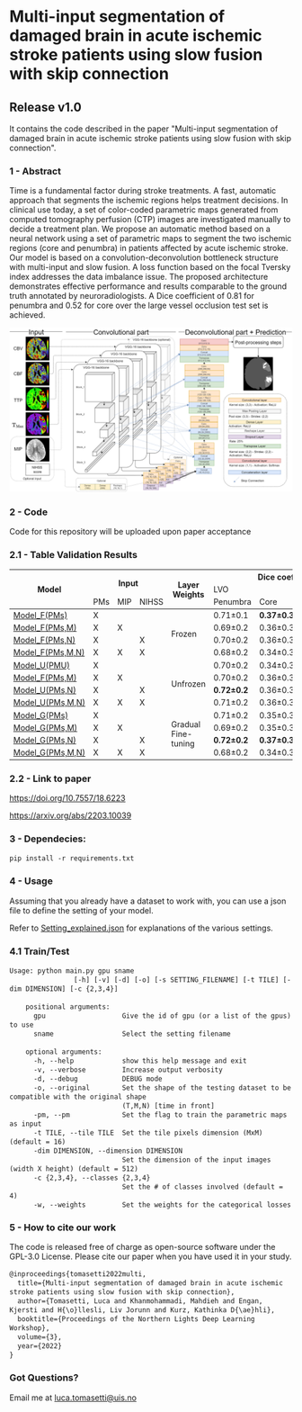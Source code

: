 # Multi-input segmentation of damaged brain in acute ischemic stroke patients using slow fusion with skip connection

## Release v1.0
It contains the code described in the paper "Multi-input segmentation of damaged brain in acute ischemic stroke patients using slow fusion with skip connection".


### 1 - Abstract
Time is a fundamental factor during stroke treatments. A fast, automatic approach that segments the ischemic regions helps treatment decisions. In clinical use today, a set of color-coded parametric maps generated from computed tomography perfusion (CTP) images are investigated manually to decide a treatment plan.
We propose an automatic method based on a neural network using a set of parametric maps to segment the two ischemic regions (core and penumbra) in patients affected by acute ischemic stroke.
Our model is based on a convolution-deconvolution bottleneck structure with multi-input and slow fusion.
A loss function based on the focal Tversky index addresses the data imbalance issue.
The proposed architecture demonstrates effective performance and results comparable to the ground truth annotated by neuroradiologists.
A Dice coefficient of 0.81 for penumbra and 0.52 for core over the large vessel occlusion test set is achieved.

![alt text](images/intro-pipeline.png?raw=true)

### 2 - Code
Code for this repository will be uploaded upon paper acceptance

### 2.1 - Table Validation Results 

<table class="tg">
<thead>
  <tr>
    <th class="tg-9wq8" rowspan="3">Model</th>
    <th class="tg-9wq8" colspan="3" rowspan="2">Input</th>
    <th class="tg-9wq8" rowspan="3">Layer<br>Weights</th>
    <th class="tg-9wq8" colspan="4">Dice coeff. (Avg)&plusmn;SD </th>
  </tr>
  <tr>
    <td class="tg-9wq8" colspan="2">LVO</td>
    <td class="tg-9wq8" colspan="2">Non-LVO</td>
  </tr>
  <tr>
    <td class="tg-9wq8">PMs</td>
    <td class="tg-9wq8">MIP</td>
    <td class="tg-9wq8">NIHSS</td>
    <td class="tg-9wq8">Penumbra</td>
    <td class="tg-9wq8">Core</td>
    <td class="tg-9wq8">Penumbra</td>
    <td class="tg-9wq8">Core</td>
  </tr>
</thead>
<tbody>
  <tr>
    <td class="tg-9wq8"><a href="Settings/Model_F(PMs).json">Model_F(PMs)</a></td>
    <td class="tg-9wq8">X</td>
    <td class="tg-9wq8"></td>
    <td class="tg-9wq8"></td>
    <td class="tg-9wq8" rowspan="4">Frozen</td>
    <td class="tg-9wq8">0.71&plusmn;0.1</td>
    <td class="tg-9wq8"><b>0.37&plusmn;0.3</b></td>
    <td class="tg-9wq8">0.27&plusmn;0.3</td>
    <td class="tg-9wq8">0.22&plusmn;0.3</td>
  </tr>
  <tr>
    <td class="tg-9wq8"><a href="Settings/Model_F(PMs,M).json">Model_F(PMs,M)</a></td>
    <td class="tg-9wq8">X</td>
    <td class="tg-9wq8">X</td>
    <td class="tg-9wq8"></td>
    <td class="tg-9wq8">0.69&plusmn;0.2</td>
    <td class="tg-9wq8">0.36&plusmn;0.3</td>
    <td class="tg-9wq8">0.29&plusmn;0.3</td>
    <td class="tg-9wq8">0.20&plusmn;0.3</td>
  </tr>
  <tr>
    <td class="tg-9wq8"><a href="Settings/Model_F(PMs,N).json">Model_F(PMs,N)</a></td>
    <td class="tg-9wq8">X</td>
    <td class="tg-9wq8"></td>
    <td class="tg-9wq8">X</td>
    <td class="tg-9wq8">0.70&plusmn;0.2</td>
    <td class="tg-9wq8">0.36&plusmn;0.3</td>
    <td class="tg-9wq8">0.29&plusmn;0.3</td>
    <td class="tg-9wq8">0.16&plusmn;0.2</td>
  </tr>
  <tr>
    <td class="tg-9wq8"><a href="Settings/Model_F(PMs,M,N).json">Model_F(PMs,M,N)</a></td>
    <td class="tg-9wq8">X</td>
    <td class="tg-9wq8">X</td>
    <td class="tg-9wq8">X</td>
    <td class="tg-9wq8">0.68&plusmn;0.2</td>
    <td class="tg-9wq8">0.34&plusmn;0.3</td>
    <td class="tg-9wq8">0.30&plusmn;0.3</td>
    <td class="tg-9wq8">0.18&plusmn;0.3</td>
  </tr>
  <tr>
    <td class="tg-9wq8"><a href="Settings/Model_U(PMs).json">Model_U(PMU)</a></td>
    <td class="tg-9wq8">X</td>
    <td class="tg-9wq8"></td>
    <td class="tg-9wq8"></td>
    <td class="tg-9wq8" rowspan="4">Unfrozen</td>
    <td class="tg-9wq8">0.70&plusmn;0.2</td>
    <td class="tg-9wq8">0.34&plusmn;0.3</td>
    <td class="tg-9wq8">0.29&plusmn;0.4</td>
    <td class="tg-9wq8">0.24&plusmn;0.3</td>
  </tr>
  <tr>
    <td class="tg-9wq8"><a href="Settings/Model_F(PMs,M).json">Model_F(PMs,M)</a></td>
    <td class="tg-9wq8">X</td>
    <td class="tg-9wq8">X</td>
    <td class="tg-9wq8"></td>
    <td class="tg-9wq8">0.70&plusmn;0.2</td>
    <td class="tg-9wq8">0.36&plusmn;0.3</td>
    <td class="tg-9wq8">0.34&plusmn;0.3</td>
    <td class="tg-9wq8"><b>0.24&plusmn;0.3</b></td>
  </tr>
  <tr>
    <td class="tg-9wq8"><a href="Settings/Model_U(PMs,N).json">Model_U(PMs,N)</a></td>
    <td class="tg-9wq8">X</td>
    <td class="tg-9wq8"></td>
    <td class="tg-9wq8">X</td>
    <td class="tg-9wq8"><b>0.72&plusmn;0.2</b></td>
    <td class="tg-9wq8">0.36&plusmn;0.3</td>
    <td class="tg-9wq8">0.29&plusmn;0.3</td>
    <td class="tg-9wq8">0.23&plusmn;0.3</td>    
  </tr>
  <tr>
    <td class="tg-9wq8"><a href="Settings/Model_U(PMs,M,N).json">Model_U(PMs,M,N)</a></td>
    <td class="tg-9wq8">X</td>
    <td class="tg-9wq8">X</td>
    <td class="tg-9wq8">X</td>
    <td class="tg-c3ow">0.71&plusmn;0.2</td>
    <td class="tg-c3ow">0.36&plusmn;0.3</td>
    <td class="tg-c3ow">0.32&plusmn;0.3</td>
    <td class="tg-c3ow">0.22&plusmn;0.3</td>
  </tr>
  <tr>
    <td class="tg-9wq8"><a href="Settings/Model_G(PMs).json">Model_G(PMs)</a></td>
    <td class="tg-9wq8">X</td>
    <td class="tg-9wq8"></td>
    <td class="tg-9wq8"></td>
    <td class="tg-9wq8" rowspan="4">Gradual<br>Fine-tuning</td>
    <td class="tg-9wq8">0.71&plusmn;0.2</td>
    <td class="tg-9wq8">0.35&plusmn;0.3</td>
    <td class="tg-9wq8">0.30&plusmn;0.3</td>
    <td class="tg-9wq8">0.19&plusmn;0.3</td>
  </tr>
  <tr>
    <td class="tg-9wq8"><a href="Settings/Model_G(PMs,M).json">Model_G(PMs,M)</a></td>
    <td class="tg-9wq8">X</td>
    <td class="tg-9wq8">X</td>
    <td class="tg-9wq8"></td>
    <td class="tg-9wq8">0.69&plusmn;0.2</td>
    <td class="tg-9wq8">0.35&plusmn;0.3</td>
    <td class="tg-9wq8"><b>0.34&plusmn;0.6</b></td>
    <td class="tg-9wq8">0.22&plusmn;0.4</td>
  </tr>
  <tr>
    <td class="tg-9wq8"><a href="Settings/Model_G(PMs,N).json">Model_G(PMs,N)</a></td>
    <td class="tg-9wq8">X</td>
    <td class="tg-9wq8"></td>
    <td class="tg-9wq8">X</td>
    <td class="tg-9wq8"><b>0.72&plusmn;0.2</b></td>
    <td class="tg-9wq8"><b>0.37&plusmn;0.3</b></td>
    <td class="tg-9wq8">0.31&plusmn;0.3</td>
    <td class="tg-9wq8">0.21&plusmn;0.3</td>
  </tr>
  <tr>
    <td class="tg-9wq8"><a href="Settings/Model_G(PMs,M,N).json">Model_G(PMs,M,N)</a></td>
    <td class="tg-9wq8">X</td>
    <td class="tg-9wq8">X</td>
    <td class="tg-9wq8">X</td>
    <td class="tg-9wq8">0.68&plusmn;0.2</td>
    <td class="tg-9wq8">0.34&plusmn;0.3</td>
    <td class="tg-9wq8">0.31&plusmn;0.3</td>
    <td class="tg-9wq8">0.18&plusmn;0.3</td>
  </tr>
</tbody>
</table>

### 2.2 - Link to paper
https://doi.org/10.7557/18.6223

https://arxiv.org/abs/2203.10039


### 3 - Dependecies:
```
pip install -r requirements.txt
```

### 4 - Usage
Assuming that you already have a dataset to work with, you can use a json file to define the setting of your model.

Refer to  [Setting_explained.json](Settings/Setting_explained.json) for explanations of the various settings.


### 4.1 Train/Test

```
Usage: python main.py gpu sname
                [-h] [-v] [-d] [-o] [-s SETTING_FILENAME] [-t TILE] [-dim DIMENSION] [-c {2,3,4}]

    positional arguments:
      gpu                   Give the id of gpu (or a list of the gpus) to use
      sname                 Select the setting filename

    optional arguments:
      -h, --help            show this help message and exit
      -v, --verbose         Increase output verbosity
      -d, --debug           DEBUG mode
      -o, --original        Set the shape of the testing dataset to be compatible with the original shape
                            (T,M,N) [time in front]
      -pm, --pm             Set the flag to train the parametric maps as input
      -t TILE, --tile TILE  Set the tile pixels dimension (MxM) (default = 16)
      -dim DIMENSION, --dimension DIMENSION
                            Set the dimension of the input images (width X height) (default = 512)
      -c {2,3,4}, --classes {2,3,4}
                            Set the # of classes involved (default = 4)
      -w, --weights         Set the weights for the categorical losses

```


### 5 - How to cite our work
The code is released free of charge as open-source software under the GPL-3.0 License. Please cite our paper when you have used it in your study.
```
@inproceedings{tomasetti2022multi,
  title={Multi-input segmentation of damaged brain in acute ischemic stroke patients using slow fusion with skip connection},
  author={Tomasetti, Luca and Khanmohammadi, Mahdieh and Engan, Kjersti and H{\o}llesli, Liv Jorunn and Kurz, Kathinka D{\ae}hli},
  booktitle={Proceedings of the Northern Lights Deep Learning Workshop},
  volume={3},
  year={2022}
}
```

### Got Questions?
Email me at luca.tomasetti@uis.no
